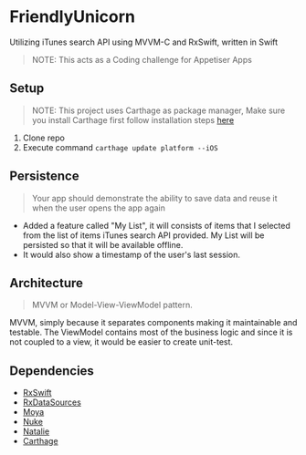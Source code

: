 # FriendlyUnicorn
Utilizing iTunes search API using MVVM-C and RxSwift, written in Swift

> NOTE: This acts as a Coding challenge for Appetiser Apps

## Setup
> NOTE: This project uses Carthage as package manager, Make sure you install Carthage first follow installation steps [here](https://github.com/Carthage/Carthage#installing-carthage)

1. Clone repo
2. Execute command `carthage update platform --iOS`


## Persistence
> Your app should demonstrate the ability to save data and reuse it when the user opens the app again

- Added a feature called "My List", it will consists of items that I selected from the list of items iTunes search API provided. My List will be persisted so that it will be available offline.
- It would also show a timestamp of the user's last session.

## Architecture
> MVVM or Model-View-ViewModel pattern.

MVVM, simply because it separates components making it maintainable and testable. The ViewModel contains most of the business logic and since it is not coupled to a view, it would be easier to create unit-test.

## Dependencies
- [RxSwift](https://github.com/reactiveX/rxswift)
- [RxDataSources](https://github.com/RxSwiftCommunity/RxDataSources)
- [Moya](https://github.com/Moya/Moya)
- [Nuke](https://github.com/kean/Nuke)
- [Natalie](https://github.com/krzyzanowskim/Natalie)
- [Carthage](https://github.com/Carthage/Carthage)

